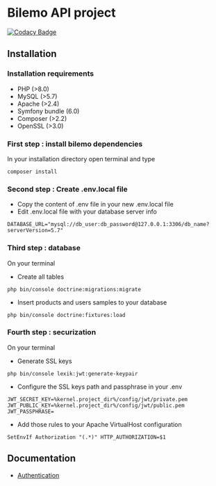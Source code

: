 # Bilemo API project
[![Codacy Badge](https://app.codacy.com/project/badge/Grade/1cb9821185054b9c8cc5302f53dd76d8)](https://www.codacy.com/gh/Monsapps/bilemo-api/dashboard?utm_source=github.com&amp;utm_medium=referral&amp;utm_content=Monsapps/bilemo-api&amp;utm_campaign=Badge_Grade)

## Installation

### Installation requirements
*   PHP (>8.0)
*   MySQL (>5.7)
*   Apache (>2.4)
*   Symfony bundle (6.0)
*   Composer (>2.2)
*   OpenSSL (>3.0)

### First step : install bilemo dependencies
In your installation directory open terminal and type
```text
composer install
```

### Second step : Create .env.local file
*   Copy the content of .env file in your new .env.local file
*   Edit .env.local file with your database server info
```text
DATABASE_URL="mysql://db_user:db_password@127.0.0.1:3306/db_name?serverVersion=5.7"
```

### Third step : database
On your terminal
*   Create all tables
```text
php bin/console doctrine:migrations:migrate
```
*   Insert products and users samples to your database
```text
php bin/console doctrine:fixtures:load
```

### Fourth step : securization
On your terminal
*   Generate SSL keys
```text
php bin/console lexik:jwt:generate-keypair
```
*   Configure the SSL keys path and passphrase in your .env
```text
JWT_SECRET_KEY=%kernel.project_dir%/config/jwt/private.pem
JWT_PUBLIC_KEY=%kernel.project_dir%/config/jwt/public.pem
JWT_PASSPHRASE=
```
*   Add those rules to your Apache VirtualHost configuration
```text
SetEnvIf Authorization "(.*)" HTTP_AUTHORIZATION=$1
```

## Documentation

*   [Authentication](resources/doc/1-authentication.md.md)
